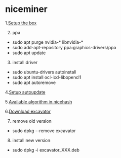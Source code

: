 # niceminer

1.[Setup the box](https://www.pugetsystems.com/labs/hpc/The-Best-Way-To-Install-Ubuntu-18-04-with-NVIDIA-Drivers-and-any-Desktop-Flavor-1178/)

2. ppa
* sudo apt purge nvidia-\* libnvidia-\*
* sudo add-apt-repository ppa:graphics-drivers/ppa
* sudo apt update

3. install driver
* sudo ubuntu-drivers autoinstall
* sudo apt install ocl-icd-libopencl1
* sudo apt autoremove

4.[Setup autoupdate](https://help.ubuntu.com/lts/serverguide/automatic-updates.html)

5.[Available algorithm in nicehash](https://www.nicehash.com/algorithm)

6.[Download excavator](https://github.com/nicehash/excavator/releases)

7. remove old version
* sudo dpkg --remove excavator

8. install new version
* sudo dpkg -i excavator_XXX.deb
